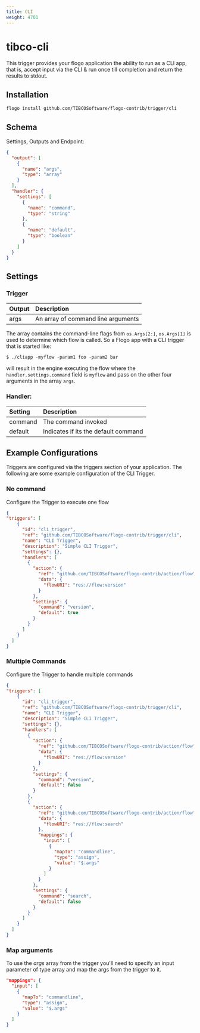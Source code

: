 ```yaml
---
title: CLI
weight: 4701
---
```

# tibco-cli
This trigger provides your flogo application the ability to run as a CLI app, that is, accept input via the CLI & run once till completion and return the results to stdout.

## Installation

```bash
flogo install github.com/TIBCOSoftware/flogo-contrib/trigger/cli
```

## Schema
Settings, Outputs and Endpoint:

```json
{
  "output": [
    {
      "name": "args",
      "type": "array"
    }
  ],
  "handler": {
    "settings": [
      {
        "name": "command",
        "type": "string"
      },
      {
        "name": "default",
        "type": "boolean"
      }
    ]
  }
}
```
## Settings
### Trigger
| Output      | Description                        |
|:------------|:-----------------------------------|
| args        | An array of command line arguments |  


The array contains the command-line flags from `os.Args[2:]`, `os.Args[1]` is used to determine which flow is called. So a Flogo app with a CLI trigger that is started like:
```
$ ./cliapp -myflow -param1 foo -param2 bar 
```
will result in the engine executing the flow where the `handler.settings.command` field is `myflow` and pass on the other four arguments in the array `args`.

### Handler:
| Setting      | Description                          |
|:-------------|:-------------------------------------|
| command      | The command invoked                  |         
| default      | Indicates if its the default command |


## Example Configurations

Triggers are configured via the triggers section of your application. The following are some example configuration of the CLI Trigger.

### No command
Configure the Trigger to execute one flow

```json
{
"triggers": [
    {
      "id": "cli_trigger",
      "ref": "github.com/TIBCOSoftware/flogo-contrib/trigger/cli",
      "name": "CLI Trigger",
      "description": "Simple CLI Trigger",
      "settings": {},
      "handlers": [
        {
          "action": {
            "ref": "github.com/TIBCOSoftware/flogo-contrib/action/flow",
            "data": {
              "flowURI": "res://flow:version"
            }
          },
          "settings": {
            "command": "version",
            "default": true
          }
        }
      ]
    }
  ]
}
```

### Multiple Commands
Configure the Trigger to handle multiple commands

```json
{
"triggers": [
    {
      "id": "cli_trigger",
      "ref": "github.com/TIBCOSoftware/flogo-contrib/trigger/cli",
      "name": "CLI Trigger",
      "description": "Simple CLI Trigger",
      "settings": {},
      "handlers": [
        {
          "action": {
            "ref": "github.com/TIBCOSoftware/flogo-contrib/action/flow",
            "data": {
              "flowURI": "res://flow:version"
            }
          },
          "settings": {
            "command": "version",
            "default": false
          }
        },
        {
          "action": {
            "ref": "github.com/TIBCOSoftware/flogo-contrib/action/flow",
            "data": {
              "flowURI": "res://flow:search"
            },
            "mappings": {
              "input": [
                {
                  "mapTo": "commandline",
                  "type": "assign",
                  "value": "$.args"
                }
              ]
            }
          },
          "settings": {
            "command": "search",
            "default": false
          }
        }
      ]
    }
  ]
}
```

### Map arguments
To use the _args_ array from the trigger you'll need to specify an input parameter of type array and map the args from the trigger to it.
```json
"mappings": {
  "input": [
    {
      "mapTo": "commandline",
      "type": "assign",
      "value": "$.args"
    }
  ]
}
```